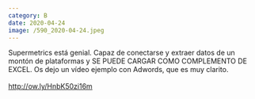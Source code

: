 ```yaml
--- 
category: B 
date: 2020-04-24 
image: /590_2020-04-24.jpeg 
--- 
```


Supermetrics está genial. Capaz de conectarse y extraer datos de un montón de plataformas y SE PUEDE CARGAR COMO COMPLEMENTO DE EXCEL. Os dejo un vídeo ejemplo con Adwords, que es muy clarito. <br><br>http://ow.ly/HnbK50zi16m